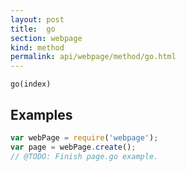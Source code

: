 ```yaml
---
layout: post
title:  go
section: webpage
kind: method
permalink: api/webpage/method/go.html
---
```


`go(index)`

## Examples

```javascript
var webPage = require('webpage');
var page = webPage.create();
// @TODO: Finish page.go example.
```








